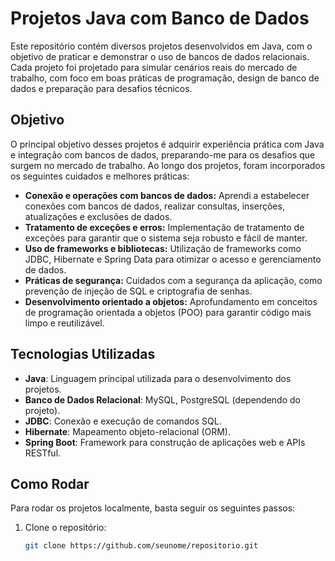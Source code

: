 # Projetos Java com Banco de Dados

Este repositório contém diversos projetos desenvolvidos em Java, com o objetivo de praticar e demonstrar o uso de bancos de dados relacionais. Cada projeto foi projetado para simular cenários reais do mercado de trabalho, com foco em boas práticas de programação, design de banco de dados e preparação para desafios técnicos.

## Objetivo

O principal objetivo desses projetos é adquirir experiência prática com Java e integração com bancos de dados, preparando-me para os desafios que surgem no mercado de trabalho. Ao longo dos projetos, foram incorporados os seguintes cuidados e melhores práticas:

- **Conexão e operações com bancos de dados:** Aprendi a estabelecer conexões com bancos de dados, realizar consultas, inserções, atualizações e exclusões de dados.
- **Tratamento de exceções e erros:** Implementação de tratamento de exceções para garantir que o sistema seja robusto e fácil de manter.
- **Uso de frameworks e bibliotecas:** Utilização de frameworks como JDBC, Hibernate e Spring Data para otimizar o acesso e gerenciamento de dados.
- **Práticas de segurança:** Cuidados com a segurança da aplicação, como prevenção de injeção de SQL e criptografia de senhas.
- **Desenvolvimento orientado a objetos:** Aprofundamento em conceitos de programação orientada a objetos (POO) para garantir código mais limpo e reutilizável.

## Tecnologias Utilizadas

- **Java**: Linguagem principal utilizada para o desenvolvimento dos projetos.
- **Banco de Dados Relacional**: MySQL, PostgreSQL (dependendo do projeto).
- **JDBC**: Conexão e execução de comandos SQL.
- **Hibernate**: Mapeamento objeto-relacional (ORM).
- **Spring Boot**: Framework para construção de aplicações web e APIs RESTful.
  
## Como Rodar

Para rodar os projetos localmente, basta seguir os seguintes passos:

1. Clone o repositório:
   ```bash
   git clone https://github.com/seunome/repositorio.git
